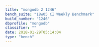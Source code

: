 ```yaml
---
title: "mongodb 2 1246"
bench_suite: "18w05 CI Weekly Benchmark"
build_number: "1246"
dbprofile: "mongodb"
classifier: ""
date: 2018-01-29T05:14:04
type: "bench"
---
```

